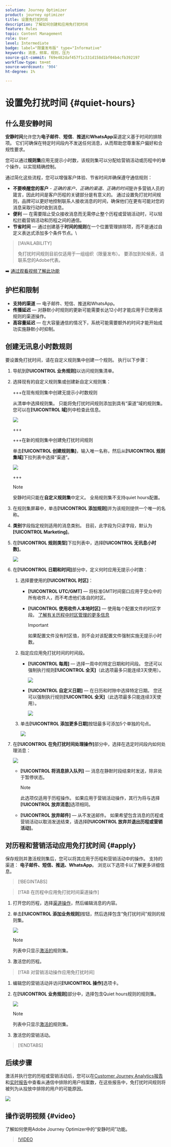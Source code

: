 ```yaml
---
solution: Journey Optimizer
product: journey optimizer
title: 设置免打扰时间
description: 了解如何创建和应用免打扰时间
feature: Rules
topic: Content Management
role: User
level: Intermediate
badge: label="限量发布版" type="Informative"
keywords: 消息，频率，规则，压力
source-git-commit: f69e482daf457f1c331d158d1bf04b4cfb392197
workflow-type: tm+mt
source-wordcount: '904'
ht-degree: 1%

---
```



# 设置免打扰时间 {#quiet-hours}

## 什么是安静时间

**安静时间**&#x200B;允许您为&#x200B;**电子邮件**、**短信**、**推送**&#x200B;和&#x200B;**WhatsApp**&#x200B;渠道定义基于时间的排除项。 它们可确保在特定时间段内不发送任何消息，从而帮助您尊重客户偏好和合规性要求。

您可以通过&#x200B;**规则集**&#x200B;应用无提示小时数，该规则集可以分配给营销活动或历程中的单个操作，以实现精确控制。

通过简化这些流程，您可以增强客户体验、节省时间并确保遵守通信规则：

* **不要唤醒您的客户** - *正确的客户、正确的渠道、正确的时间*&#x200B;是许多营销人员的箴言，因此时间是客户历程的关键部分是有意义的。 通过设置免打扰时间规则，品牌可以更好地控制联系人接收消息的时间，确保他们在更有可能对您的消息采取行动时收到消息。
* **便利** — 在需要阻止受众接收消息而无需停止整个历程或营销活动时，可以轻松拦截营销活动和历程之间的通信。
* **节省时间** — 通过创建基于&#x200B;**时间的规则**&#x200B;在一个位置管理排除项，而不是通过自定义表达式添加多个条件节点。\
  <!--* **Extra Safeguard** - Benefit from an extra safeguard in case audience criteria or time-window configurations were incorrectly set, ensuring individuals are still excluded when they should be.-->

>[!AVAILABILITY]
>
>免打扰时间规则目前仅适用于一组组织（限量发布）。 要添加到轮候表，请联系您的Adobe代表。


➡️ [通过观看视频了解此功能](#video)

## 护栏和限制

* **支持的渠道** — 电子邮件、短信、推送和WhatsApp。
  <!--* **Custom actions** – For custom actions, only quiet hours rules are enforced. If a rule set also includes other rules (e.g., frequency capping), those rules are ignored.-->
* **传播延迟** — 对静默小时规则的更新可能需要长达12小时才能应用于已使用该规则的渠道操作。
  <!--* **Pre-suppression window** – The system begins suppressing communications 30 minutes before quiet hours start, ensuring that no messages are delivered once the quiet period begins.-->
* **高容量延迟** — 在大容量通信的情况下，系统可能需要额外的时间才能开始成功实施静默小时抑制。

## 创建无讯息小时数规则

要设置免打扰时间，请在自定义规则集中创建一个规则。 执行以下步骤：

1. 导航到&#x200B;**[!UICONTROL 业务规则]**&#x200B;以访问规则集清单。

1. 选择现有的自定义规则集或创建新自定义规则集：

   +++在现有规则集中创建无提示小时数规则

   从清单中选择规则集。 只能将免打扰时间规则添加到具有“渠道”域的规则集。 您可以在&#x200B;**[!UICONTROL 域]**&#x200B;列中检查此信息。

   ![](assets/journey-capping-list.png)

   +++

   +++在新的规则集中创建免打扰时间规则

   单击&#x200B;**[!UICONTROL 创建规则集]**，输入唯一名称，然后从&#x200B;**[!UICONTROL 规则集域]**&#x200B;下拉列表中选择“渠道”。

   ![](assets/rule-sets-create.png)

   +++

   >[!NOTE]
   >
   >安静时间只能在&#x200B;**自定义规则集**&#x200B;中定义。 全局规则集不支持quiet hours配置。

1. 在规则集屏幕中，单击&#x200B;**[!UICONTROL 添加规则]**&#x200B;并为该规则提供一个唯一的名称。

1. **类别**&#x200B;字段指定规则适用的消息类别。 目前，此字段为只读字段，默认为&#x200B;**[!UICONTROL Marketing]**。

1. 在&#x200B;**[!UICONTROL 规则类型]**&#x200B;下拉列表中，选择&#x200B;**[!UICONTROL 无讯息小时数]**。

   ![](assets/quiet-hours-type.png)

1. 在&#x200B;**[!UICONTROL 日期和时间]**&#x200B;部分中，定义何时应用无提示小时数：

   1. 选择要使用的&#x200B;**[!UICONTROL 时区]**：

      * **[!UICONTROL UTC/GMT]** — 将标准GMT时间窗口应用于受众中的所有收件人，而不考虑他们各自的时区。
      * **[!UICONTROL 使用收件人本地时区]** — 使用每个配置文件的时区字段。 [了解有关历程中时区管理的更多信息](../building-journeys/timezone-management.md#timezone-from-profiles)

        >[!IMPORTANT]
        >
        >如果配置文件没有时区值，则不会对该配置文件强制实施无提示小时数。

   1. 指定应应用免打扰时间的时间段。

      * **[!UICONTROL 每周]** — 选择一周中的特定日期和时间段。 您还可以强制执行规则&#x200B;**[!UICONTROL 全天]**（此选项最多只能连续3天使用）。

        ![](assets/quiet-hours-weekly.png)

      * **[!UICONTROL 自定义日期]** — 在日历和时隙中选择特定日期。 您还可以强制执行规则&#x200B;**[!UICONTROL 全天]**（此选项最多只能连续3天使用）。

        ![](assets/quiet-hours-custom.png)

   1. 单击&#x200B;**[!UICONTROL 添加更多日期]**&#x200B;按钮最多可添加5个单独的句点。

      ![](assets/quiet-hours-date.png)

1. 在&#x200B;**[!UICONTROL 在免打扰时间处理操作]**&#x200B;部分中，选择在选定时间段内如何处理消息：

   ![](assets/quiet-hours-queue.png)

   * **[!UICONTROL 将消息排入队列]** — 消息在静默时段结束时发送，除非处于暂停状态。

     >[!NOTE]
     >
     >此选项仅适用于历程操作。 如果应用于营销活动操作，其行为将与选择&#x200B;**[!UICONTROL 放弃消息]**&#x200B;选项相同。

   * **[!UICONTROL 放弃邮件]** — 从不发送邮件。 如果希望包含消息的历程或营销活动以取消发送结束，请选择&#x200B;**[!UICONTROL 放弃并退出历程或营销活动]**。

## 对历程和营销活动应用免打扰时间 {#apply}

保存规则并激活规则集后，您可以将其应用于历程和营销活动中的操作。 支持的渠道： **电子邮件、短信、推送、WhatsApp**。 浏览以下选项卡以了解更多详细信息。

>[!BEGINTABS]

>[!TAB 在历程中应用免打扰时间渠道操作]

1. 打开您的历程，选择[渠道操作](../building-journeys/journeys-message.md)，然后编辑消息的内容。
1. 单击&#x200B;**[!UICONTROL 添加业务规则]**&#x200B;按钮，然后选择包含“免打扰时间”规则的规则集。

   ![](assets/quiet-hours-apply.png)

   >[!NOTE]
   >
   >列表中只显示[激活的](#activate-rule)规则集。

1. 激活您的历程。

>[!TAB 对营销活动操作应用免打扰时间]

1. 编辑您的营销活动并访问&#x200B;**[!UICONTROL 操作]**&#x200B;选项卡。
1. 在&#x200B;**[!UICONTROL 业务规则]**&#x200B;部分中，选择包含Quiet hours规则的规则集。

   ![](assets/quiet-hours-campaign.png)

   >[!NOTE]
   >
   >列表中只显示[激活的](#activate-rule)规则集。

1. 激活您的营销活动。

>[!ENDTABS]

## 后续步骤

激活并执行您的历程或营销活动后，您可以在[Customer Journey Analytics报告](../reports/report-gs-cja.md)和[实时报告](../reports/live-report.md)中查看从通信中排除的用户档案数，在这些报告中，免打扰时间规则将被列为从投放中排除的用户的可能原因。

![](assets/quiet-hours-report.png)





<!--

>[!TAB Apply Quiet hours to custom actions]

1. Open your journey and add or select a custom action in the canvas.

1. In the **[!UICONTROL Business rules]** section, select the rule set containing the Quiet hours rule.

   ![](assets/quiet-hours-custom-action.png)

   >[!NOTE]
   >
   >Only [activated](#activate-rule) rule sets display in the list.

1. Activate your journey.

-->


## 操作说明视频 {#video}

了解如何使用Adobe Journey Optimizer中的“安静时间”功能。

>[!VIDEO](https://video.tv.adobe.com/v/3475862?captions=chi_hans&quality=12)
